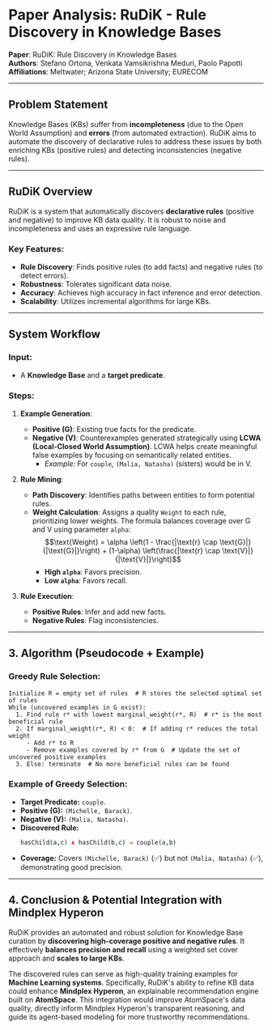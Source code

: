 # Paper Analysis: RuDiK - Rule Discovery in Knowledge Bases

**Paper**: RuDiK: Rule Discovery in Knowledge Bases  
**Authors**: Stefano Ortona, Venkata Vamsikrishna Meduri, Paolo Papotti  
**Affiliations**: Meltwater; Arizona State University; EURECOM

---

## Problem Statement

Knowledge Bases (KBs) suffer from **incompleteness** (due to the Open World Assumption) and **errors** (from automated extraction). RuDiK aims to automate the discovery of declarative rules to address these issues by both enriching KBs (positive rules) and detecting inconsistencies (negative rules).

---

## RuDiK Overview

RuDiK is a system that automatically discovers **declarative rules** (positive and negative) to improve KB data quality. It is robust to noise and incompleteness and uses an expressive rule language.

### Key Features:

* **Rule Discovery**: Finds positive rules (to add facts) and negative rules (to detect errors).
* **Robustness**: Tolerates significant data noise.
* **Accuracy**: Achieves high accuracy in fact inference and error detection.
* **Scalability**: Utilizes incremental algorithms for large KBs.

---

## System Workflow

### Input:
* A **Knowledge Base** and a **target predicate**.

### Steps:

1.  **Example Generation**:
    * **Positive (G)**: Existing true facts for the predicate.
    * **Negative (V)**: Counterexamples generated strategically using **LCWA (Local-Closed World Assumption)**. LCWA helps create meaningful false examples by focusing on semantically related entities.
        * *Example:* For `couple`, `(Malia, Natasha)` (sisters) would be in V.

2.  **Rule Mining**:
    * **Path Discovery**: Identifies paths between entities to form potential rules.
    * **Weight Calculation**: Assigns a quality `Weight` to each rule, prioritizing lower weights. The formula balances coverage over G and V using parameter `alpha`:
        $$\text{Weight} = \alpha \left(1 - \frac{|\text{r} \cap \text{G}|}{|\text{G}|}\right) + (1-\alpha) \left(\frac{|\text{r} \cap \text{V}|}{|\text{V}|}\right)$$
        * **High `alpha`**: Favors precision.
        * **Low `alpha`**: Favors recall.

3.  **Rule Execution**:
    * **Positive Rules**: Infer and add new facts.
    * **Negative Rules**: Flag inconsistencies.

---

## 3. Algorithm (Pseudocode + Example)

### Greedy Rule Selection:

```
Initialize R = empty set of rules  # R stores the selected optimal set of rules
While (uncovered examples in G exist):
  1. Find rule r* with lowest marginal_weight(r*, R)  # r* is the most beneficial rule
  2. If marginal_weight(r*, R) < 0:  # If adding r* reduces the total weight
     - Add r* to R
     - Remove examples covered by r* from G  # Update the set of uncovered positive examples
  3. Else: terminate  # No more beneficial rules can be found
```

### Example of Greedy Selection:
* **Target Predicate:** `couple`.
* **Positive (G):** `(Michelle, Barack)`.
* **Negative (V):** `(Malia, Natasha)`.
* **Discovered Rule:**
    ```prolog
    hasChild(a,c) ∧ hasChild(b,c) ⇒ couple(a,b)
    ```
* **Coverage:** Covers `(Michelle, Barack)` (✅) but not `(Malia, Natasha)` (✅), demonstrating good precision.

---

## 4. Conclusion & Potential Integration with Mindplex Hyperon

RuDiK provides an automated and robust solution for Knowledge Base curation by **discovering high-coverage positive and negative rules**. It effectively **balances precision and recall** using a weighted set cover approach and **scales to large KBs**.

The discovered rules can serve as high-quality training examples for **Machine Learning systems**. Specifically, RuDiK's ability to refine KB data could enhance **Mindplex Hyperon**, an explainable recommendation engine built on **AtomSpace**. This integration would improve AtomSpace's data quality, directly inform Mindplex Hyperon's transparent reasoning, and guide its agent-based modeling for more trustworthy recommendations.
